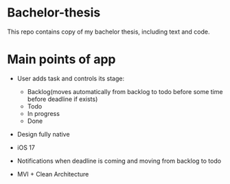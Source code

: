 # Bachelor-thesis
This repo contains copy of my bachelor thesis, including text and code.

# Main points of app

- User adds task and controls its stage: 
    - Backlog(moves automatically from backlog to todo before some time before deadline if exists)
    - Todo
    - In progress
    - Done

- Design fully native
- iOS 17
- Notifications when deadline is coming and moving from backlog to todo
- MVI + Clean Architecture

